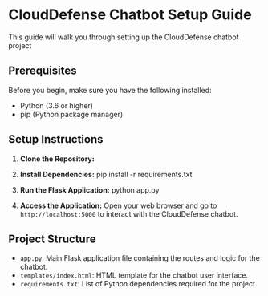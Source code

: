 # CloudDefense Chatbot Setup Guide

This guide will walk you through setting up the CloudDefense chatbot project

## Prerequisites

Before you begin, make sure you have the following installed:

- Python (3.6 or higher)
- pip (Python package manager)

## Setup Instructions

1. **Clone the Repository:**


2. **Install Dependencies:**
pip install -r requirements.txt



3. **Run the Flask Application:**
python app.py



4. **Access the Application:**
Open your web browser and go to `http://localhost:5000` to interact with the CloudDefense chatbot.

## Project Structure

- `app.py`: Main Flask application file containing the routes and logic for the chatbot.
- `templates/index.html`: HTML template for the chatbot user interface.
- `requirements.txt`: List of Python dependencies required for the project.
